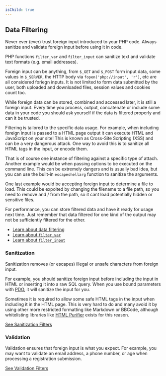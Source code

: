 ```yaml
---
isChild: true
---
```


## Data Filtering

Never ever (ever) trust foreign input introduced to your PHP code. Always sanitize and validate
foreign input before using it in code.

PHP functions `filter_var` and `filter_input` can sanitize text and validate text formats (e.g.
email addresses).

Foreign input can be anything, from `$_GET` and `$_POST` form input data, some values in `$_SERVER`,
the HTTP body via `fopen('php://input', 'r')`, etc are all considered foriegn inputs. It is not 
limited to form data submitted by the user, both uploaded and downloaded files, session values and
cookies count too.

While foreign data can be stored, combined and accessed later, it is still a foreign input. Every
time you process, output, concatenate or include some data in your code you should ask yourself if
the data is filtered properly and can it be trusted.

Filtering is tailored to the specific data usage. For example, when including foreign input is passed 
to a HTML page output it can execute HTML and JavaScript on your site! This is known as Cross-Site 
Scripting (XSS) and can be a very dangerous attack. One way to avoid this is to sanitize all HTML tags
in the input, or encode them.

That is of course one instance of filtering against a specific type of attach. Another example would be 
when passing options to be executed on the command line. This can be extremely dangers and is usually bad 
idea, but you can use the built-in `escapeshellarg` function to sanitize the arguments. 

One last example would be accepting foreign input to determine a file to load. This could be expoited by 
changing the filename to a file path, so you need to remove and / from the path, so it cant load potentially 
hidden or sensitive files.

For performance, you can store filtered data and have it ready for usage next time. Just remember
that data filtered for one kind of the output may not be sufficiently filtered for the other.

* [Learn about data filtering][1]
* [Learn about `filter_var`][4]
* [Learn about `filter_input`][5]

### Sanitization

Sanitization removes (or escapes) illegal or unsafe characters from foreign input.

For example, you should sanitize foreign input before including the input in HTML or inserting it
into a raw SQL query. When you use bound parameters with [PDO](#databases), it will
sanitize the input for you.

Sometimes it is required to allow some safe HTML tags in the input when including it in the HTML
page. This is very hard to do and many avoid it by using other more restricted formatting like
Markdown or BBCode, although whitelisting libraries like [HTML Purifier][html-purifier] exists for
this reason.

[See Sanitization Filters][2]

### Validation

Validation ensures that foreign input is what you expect. For example, you may want to validate an
email address, a phone number, or age when processing a registration submission.

[See Validation Filters][3]

[1]: http://www.php.net/manual/en/book.filter.php
[2]: http://www.php.net/manual/en/filter.filters.sanitize.php
[3]: http://www.php.net/manual/en/filter.filters.validate.php
[4]: http://php.net/manual/en/function.filter-var.php
[5]: http://www.php.net/manual/en/function.filter-input.php
[html-purifier]: http://htmlpurifier.org/
